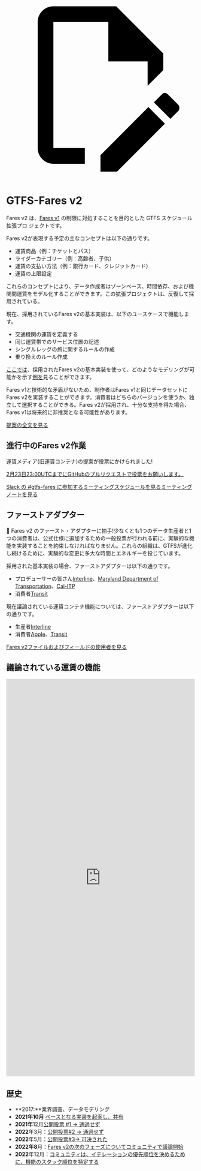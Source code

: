 <a class="pencil-link" href="https://github.com/MobilityData/gtfs.org/edit/main/docs/extensions/fare-extension.md" title="Edit this page" target="_blank">
    <svg class="pencil" xmlns="http://www.w3.org/2000/svg" viewBox="0 0 24 24"><path d="M10 20H6V4h7v5h5v3.1l2-2V8l-6-6H6c-1.1 0-2 .9-2 2v16c0 1.1.9 2 2 2h4v-2m10.2-7c.1 0 .3.1.4.2l1.3 1.3c.2.2.2.6 0 .8l-1 1-2.1-2.1 1-1c.1-.1.2-.2.4-.2m0 3.9L14.1 23H12v-2.1l6.1-6.1 2.1 2.1Z"></path></svg>
  </a>

# GTFS-Fares v2

Fares v2 は、[Fares v1](/schedule/examples/fares-v1) の制限に対処することを目的とした GTFS スケジュール拡張プロ ジェクトです。

Fares v2が表現する予定の主なコンセプトは以下の通りです。

- 運賃商品（例：チケットとパス）
- ライダーカテゴリー（例：高齢者、子供）
- 運賃の支払い方法（例：銀行カード、クレジットカード）
- 運賃の上限設定

これらのコンセプトにより、データ作成者はゾーンベース、時間依存、および機関間運賃をモデル化することができます。この拡張プロジェクトは、反復して採用されている。

現在、採用されているFares v2の基本実装は、以下のユースケースで機能します。

- 交通機関の運賃を定義する
- 同じ運賃帯でのサービス位置の記述
- シングルレッグの旅に関するルールの作成
- 乗り換えのルール作成

[ここでは](/schedule/examples/fares-v2)、採用されたFares v2の基本実装を使って、どのようなモデリングが可能かを示す[例を](/schedule/examples/fares-v2)見ることができます。

Fares v1と技術的な矛盾がないため、制作者はFares v1と同じデータセットにFares v2を実装することができます。消費者はどちらのバージョンを使うか、独立して選択することができる。Fares v2が採用され、十分な支持を得た場合、Fares v1は将来的に非推奨となる可能性があります。

<a class="button no-icon" target="_blank" href="https://share.mobilitydata.org/gtfs-fares-v2">提案の全文を見る</a>

## 進行中のFares v2作業

運賃メディア(旧運賃コンテナ)の提案が投票にかけられました!

[2月23日23:00UTCまでにGitHubのプルリクエストで投票をお願いします。](https://github.com/google/transit/pull/355#issuecomment-1430617967)

<a class="button no-icon" target="_blank" href="https://share.mobilitydata.org/slack">Slack の #gtfs-fares に参加する</a><a class="button no-icon" target="_blank" href="https://www.eventbrite.ca/e/specifications-discussions-gtfs-fares-v2-monthly-meetings-tickets-522966225057">ミーティングスケジュールを</a><a class="button no-icon" target="_blank" href="https://docs.google.com/document/d/1d3g5bMXupdElCKrdv6rhFNN11mrQgEk-ibA7wdqVLTU/edit">見るミーティングノートを見る</a>

## ファーストアダプター

🎉 Fares v2 のファースト・アダプターに拍手!少なくとも1つのデータ生産者と1つの消費者は、公式仕様に追加するための一般投票が行われる前に、実験的な機能を実装することを約束しなければなりません。これらの組織は、GTFSが進化し続けるために、実験的な変更に多大な時間とエネルギーを投じています。

採用された基本実装の場合、ファーストアダプターは以下の通りです。

- プロデューサーの皆さん[Interline](https://www.interline.io/)、[Maryland Department of Transportation](https://www.mta.maryland.gov/developer-resources)、[Cal-ITP](https://dot.ca.gov/cal-itp/cal-itp-gtfs)
- 消費者[Transit](https://transitapp.com/)

現在議論されている運賃コンテナ機能については、ファーストアダプターは以下の通りです。

- 生産者[Interline](https://www.interline.io/)
- 消費者[Apple](https://www.apple.com/)、[Transit](https://transitapp.com/)

<a class="button no-icon" target="_blank" href="https://docs.google.com/spreadsheets/d/1jpKjz6MbCD2XPhmIP11EDi-P2jMh7x2k-oHS-pLf2vI/edit?usp=sharing">Fares v2ファイルおよびフィールドの使用者を見る</a>

## 議論されている運賃の機能

<iframe src="https://portal.productboard.com/rhk8dbtic1iqakfznucry448" frameborder="0" width="100%", style="min-height:1060px"></iframe>

## 歴史

- **2017:**業界調査、データモデリング
- **2021年10月** [ベースとなる実装を起案し、共有](https://github.com/google/transit/pull/286#issue-1026848880)
- **2021年**12月[公開投票 #1 → 通過せず](https://github.com/google/transit/pull/286#issuecomment-990258396)
- **2022**年3月：[公開投票#2 → 通過せず](https://github.com/google/transit/pull/286#issuecomment-1080716109)
- **2022**年5月：[公開投票#3→ 可決された](https://github.com/google/transit/pull/286#issuecomment-1121392932)
- **2022年8**月：[Fares v2の次のフェーズについてコミュニティで議論開始](https://github.com/google/transit/issues/341)
- **2022**年12月：[コミュニティは、イテレーションの優先順位を決めるために、機能のスタック順位を特定する](https://github.com/google/transit/issues/341#issuecomment-1339947915)
